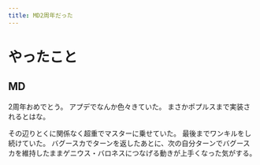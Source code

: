 ```yaml
---
title: MD2周年だった
---
```


# やったこと

## MD

2周年おめでとう。
アプデでなんか色々きていた。
まさかポプルスまで実装されるとはな。

その辺りとくに関係なく超重でマスターに乗せていた。
最後までワンキルをし続けていた。
バグースカでターンを返したあとに、次の自分ターンでバグースカを維持したままゲニウス・バロネスにつなげる動きが上手くなった気がする。
